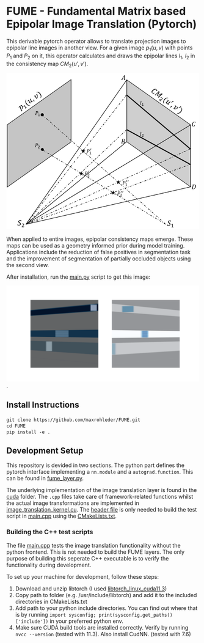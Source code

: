 # FUME - Fundamental Matrix based Epipolar Image Translation (Pytorch)

This derivable pytorch operator allows to translate projection images to epipolar line images in another view. 
For a given image $p_1(u, v)$ with points $P_1$ and $P_2$ on it, this operator calculates and draws the epipolar lines $l_1$, $l_2$ in the consistency map $CM_2(u', v')$.

![Dual View Geometry](https://github.com/maxrohleder/FUME/blob/assets/img/DualViewLineGeometry.png)

When applied to entire images, epipolar consistency maps emerge. These maps can be used as a geometry informed prior during model training. Applications include the reduction of false positives in segmentation task and the improvement of segmentation of partially occluded objects using the second view.

After installation, run the [main.py](main.py) script to get this image:

![example image](https://github.com/maxrohleder/FUME/blob/assets/img/cubes_mapped.png).

## Install Instructions


```shell
git clone https://github.com/maxrohleder/FUME.git
cd FUME
pip install -e .
```

## Development Setup

This repository is devided in two sections. The python part defines the pytorch 
interface implementing a `nn.module` and a `autograd.function`. This can be found 
in [fume_layer.py](fume.py).

The underlying implementation of the image translation layer is found in the 
[cuda](cuda) folder. The `.cpp` files take care of framework-related functions
whilst the actual image transformations are implemented in 
[image_translation_kernel.cu](cuda/image_translation_kernel.cu). The 
[header file](cuda/image_translation.h) is only needed to build the test script in
[main.cpp](cuda/main.cpp) using the [CMakeLists.txt](cuda/CMakeLists.txt).


### Building the C++ test scripts 

The file [main.cpp](cuda/main.cpp) tests the image translation functionality 
without the python frontend. This is not needed to build the FUME layers. 
The only purpose of building this seperate C++ executable is to verify the 
functionality during development.

To set up your machine for development, follow these steps:

1. Download and unzip libtorch (I used [libtorch_linux_cuda11.3](https://download.pytorch.org/libtorch/cu113/libtorch-cxx11-abi-shared-with-deps-1.12.1%2Bcu113.zip))
2. Copy path to folder (e.g. /usr/include/libtorch) and add it to the included directories in CMakeLists.txt
3. Add path to your python include directories. You can find out where that is by running `import sysconfig; print(sysconfig.get_paths()['include'])` in your preferred python env.
4. Make sure CUDA build tools are installed correctly. Verify by running `nvcc --version` (tested with 11.3). Also install CudNN. (tested with 7.6)
